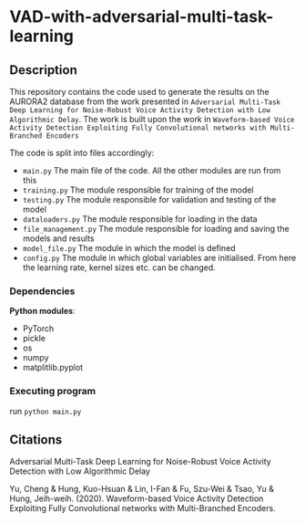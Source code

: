 # VAD-with-adversarial-multi-task-learning
## Description
This repository contains the code used to generate the results on the AURORA2 database from the work presented in ```Adversarial Multi-Task Deep Learning for Noise-Robust Voice Activity Detection with Low Algorithmic Delay```. The work is built upon the work in ```Waveform-based Voice Activity Detection Exploiting Fully Convolutional networks with Multi-Branched Encoders```

The code is split into files accordingly:

* ```main.py``` The main file of the code. All the other modules are run from this
* ```training.py``` The module responsible for training of the model
* ```testing.py``` The module responsible for validation and testing of the model
* ```dataloaders.py``` The module responsible for loading in the data
* ```file_management.py``` The module responsible for loading and saving the models and results
* ```model_file.py``` The module in which the model is defined
* ```config.py``` The module in which global variables are initialised. From here the learning rate, kernel sizes etc. can be changed.


### Dependencies
**Python modules**:
* PyTorch
* pickle
* os
* numpy
* matplitlib.pyplot

### Executing program
run ```python main.py```

## Citations
Adversarial Multi-Task Deep Learning for Noise-Robust Voice Activity Detection with Low Algorithmic Delay

Yu, Cheng & Hung, Kuo-Hsuan & Lin, I-Fan & Fu, Szu-Wei & Tsao, Yu & Hung, Jeih-weih. (2020). Waveform-based Voice Activity Detection Exploiting Fully Convolutional networks with Multi-Branched Encoders. 


